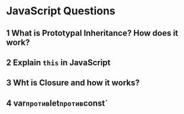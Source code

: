 # JavaScript Questions

## 1 What is Prototypal Inheritance? How does it work?


## 2 Explain `this` in JavaScript

## 3 Wht is Closure and how it works?

## 4 var` против `let` против `const`